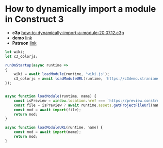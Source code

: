 # How to dynamically import a module in Construct 3

* **c3p** [how-to-dynamically-import-a-module-20.07.12.c3p](source/c3p/how-to-dynamically-import-a-module-20.07.12.c3p)
* **demo** [link](demo)
* **Patreon** [link](https://patreon.com/el3um4s)

```javascript
let wiki;
let c3_colorjs;

runOnStartup(async runtime =>
{
	wiki = await loadModule(runtime, 'wiki.js');
	c3_colorjs = await loadModuleURL(runtime, 'https://c3demo.stranianelli.com/javascript/000-snippets/c3_colors_helper.js');
});


async function loadModule(runtime, name) {
	const isPreview = window.location.href === `https://preview.construct.net/local/index.html`;
	const file = isPreview ? await runtime.assets.getProjectFileUrl(name) : `../${name}`;
    const mod = await import(file);
	return mod;
}

async function loadModuleURL(runtime, name) {
    const mod = await import(name);
	return mod;
}
```